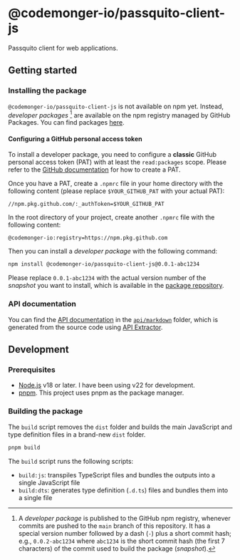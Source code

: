 # @codemonger-io/passquito-client-js

Passquito client for web applications.

## Getting started

### Installing the package

`@codemonger-io/passquito-client-js` is not available on npm yet.
Instead, _developer packages_ [^1] are available on the npm registry managed by GitHub Packages.
You can find packages [here](https://github.com/codemonger-io/passquito/pkgs/npm/passquito-client-js).

[^1]: A _developer package_ is published to the GitHub npm registry, whenever commits are pushed to the `main` branch of this repository.
It has a special version number followed by a dash (`-`) plus a short commit hash; e.g., `0.0.2-abc1234` where `abc1234` is the short commit hash (the first 7 characters) of the commit used to build the package (_snapshot_).

#### Configuring a GitHub personal access token

To install a developer package, you need to configure a **classic** GitHub personal access token (PAT) with at least the `read:packages` scope.
Please refer to the [GitHub documentation](https://docs.github.com/en/authentication/keeping-your-account-and-data-secure/managing-your-personal-access-tokens#creating-a-personal-access-token-classic) for how to create a PAT.

Once you have a PAT, create a `.npmrc` file in your home directory with the following content (please replace `$YOUR_GITHUB_PAT` with your actual PAT):

```
//npm.pkg.github.com/:_authToken=$YOUR_GITHUB_PAT
```

In the root directory of your project, create another `.npmrc` file with the following content:

```
@codemonger-io:registry=https://npm.pkg.github.com
```

Then you can install a _developer package_ with the following command:

```sh
npm install @codemonger-io/passquito-client-js@0.0.1-abc1234
```

Please replace `0.0.1-abc1234` with the actual version number of the _snapshot_ you want to install, which is available in the [package repository](https://github.com/codemonger-io/passquito/pkgs/npm/passquito-client-js).

### API documentation

You can find the [API documentation](./api/markdown/index.md) in the [`api/markdown`](./api/markdown) folder, which is generated from the source code using [API Extractor](https://api-extractor.com).

## Development

### Prerequisites

- [Node.js](https://nodejs.org/en) v18 or later. I have been using v22 for development.
- [pnpm](https://pnpm.io). This project uses pnpm as the package manager.

### Building the package

The `build` script removes the `dist` folder and builds the main JavaScript and type definition files in a brand-new `dist` folder.

```sh
pnpm build
```

The `build` script runs the following scripts:

- `build:js`: transpiles TypeScript files and bundles the outputs into a single JavaScript file
- `build:dts`: generates type definition (`.d.ts`) files and bundles them into a single file